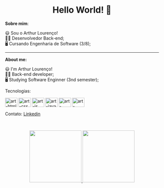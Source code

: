 <h1 align=center> Hello World! 👋 </h1> 
 
  **Sobre mim**:<br>

  😃 Sou o Arthur Lourenço!<br>
  👩‍💻 Desenvolvedor Back-end;<br>
  🖥️ Cursando Engenharia de Software (3/8);<br>

------------

**About me:**<br>

  😃 I'm Arthur Lourenço!<br>
  👩‍💻 Back-end developer;<br>
  🖥️ Studying Software Enginner (3nd semester);<br>
  
  
  Tecnologias:
  
  <p style="display": inline_block">
   <img align="center" alt="art-html" height="30" width="40" src="https://cdn.jsdelivr.net/gh/devicons/devicon@latest/icons/html5/html5-original-wordmark.svg" />
   <img align="center" alt="art-css" height="30" width="40" src="https://cdn.jsdelivr.net/gh/devicons/devicon@latest/icons/css3/css3-original-wordmark.svg" />
   <img align="center" alt="art-js" height="30" width="40" src="https://cdn.jsdelivr.net/gh/devicons/devicon@latest/icons/javascript/javascript-original.svg" /> 
   <img align="center" alt="art-java" height="30" width="40" src="https://cdn.jsdelivr.net/gh/devicons/devicon@latest/icons/java/java-original-wordmark.svg"/>
   <img align="center" alt="art-figma" height="30" width="40" src="https://cdn.jsdelivr.net/gh/devicons/devicon@latest/icons/figma/figma-original.svg" />
   <img align="center" alt="art-mysql" height="30" width="40" src="https://cdn.jsdelivr.net/gh/devicons/devicon@latest/icons//-.svg" />
      
  </p>
  
  Contato:
  <a href="https://www.linkedin.com/in/louren2712"> Linkedin </a><br>
  
##

<br>
<div align="center">
  <div align="center">
    <a href="https://github.com/lourez">
    <img decoding="async" loading="lazy" height="170em" src="https://github-readme-stats-74zg.vercel.app/api?username=lourez&show_icons=true&theme=tokyonight&include_all_commits=true&count_private=true"/>
    <img height="170em" src="https://github-readme-stats-74zg.vercel.app/api/top-langs/?username=lourez&layout=compact&langs_count=10&theme=tokyonight"/>
  </div>
